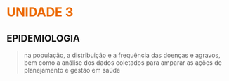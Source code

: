 # <span style="color:#EC6A00">**UNIDADE 3**</span>

## EPIDEMIOLOGIA

> na população, a distribuição e a frequência das doenças e agravos, bem como a análise dos dados coletados para amparar as ações de planejamento e gestão em saúde


